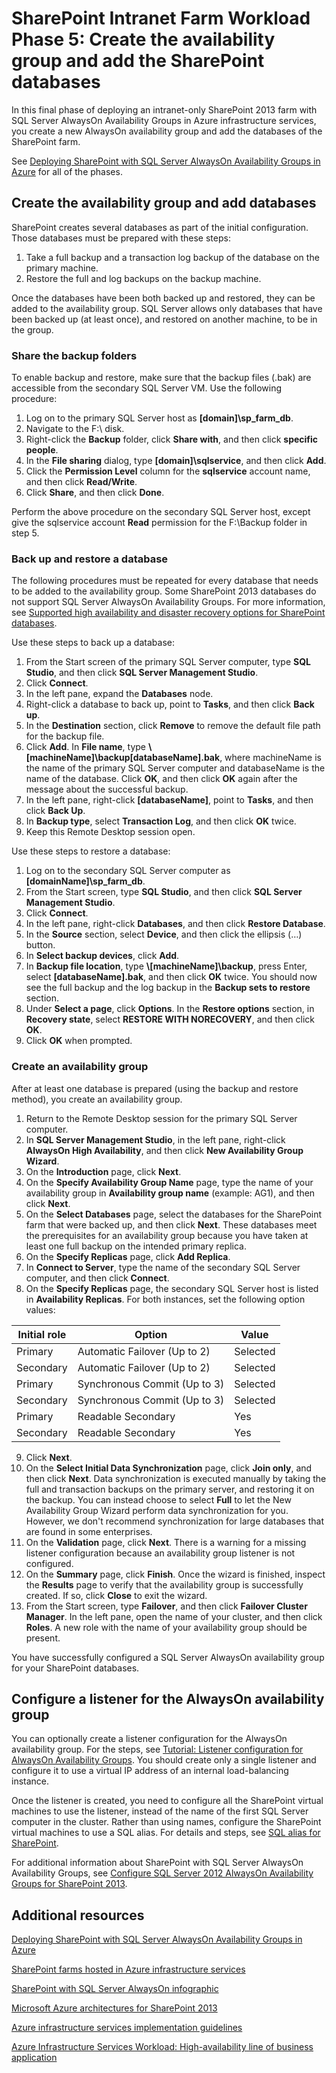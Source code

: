 <properties
	pageTitle="SharePoint Intranet Farm Workload Phase 5: Create the Availability Group and add the SharePoint databases"
	description="In this final phase of deploying an intranet-only SharePoint 2013 farm, you create an availability group and add your SharePoint databases to it."
	documentationCenter=""
	services="virtual-machines"
	authors="JoeDavies-MSFT"
	manager="timlt"
	editor=""
	tags="azure-service-management"/>

<tags
	ms.service="virtual-machines"
	ms.date="07/21/2015"
	wacn.date=""/>

# SharePoint Intranet Farm Workload Phase 5: Create the availability group and add the SharePoint databases

In this final phase of deploying an intranet-only SharePoint 2013 farm with SQL Server AlwaysOn Availability Groups in Azure infrastructure services, you create a new AlwaysOn availability group and add the databases of the SharePoint farm.

See [Deploying SharePoint with SQL Server AlwaysOn Availability Groups in Azure](/documentation/articles/virtual-machines-workload-intranet-sharepoint-overview) for all of the phases.

## Create the availability group and add databases

SharePoint creates several databases as part of the initial configuration. Those databases must be prepared with these steps:

1.	Take a full backup and a transaction log backup of the database on the primary machine.
2.	Restore the full and log backups on the backup machine.

Once the databases have been both backed up and restored, they can be added to the availability group. SQL Server allows only databases that have been backed up (at least once), and restored on another machine, to be in the group.

### Share the backup folders

To enable backup and restore, make sure that the backup files (.bak) are accessible from the secondary SQL Server VM. Use the following procedure:

1.	Log on to the primary SQL Server host as **[domain]\sp_farm_db**.
2.	Navigate to the F:\ disk.
3.	Right-click the **Backup** folder, click **Share with**, and then click **specific people**.
4.	In the **File sharing** dialog, type **[domain]\sqlservice**, and then click **Add**.
5.	Click the **Permission Level** column for the **sqlservice** account name, and then click **Read/Write**.
6.	Click **Share**, and then click **Done**.

Perform the above procedure on the secondary SQL Server host, except give the sqlservice account **Read** permission for the F:\Backup folder in step 5.

### Back up and restore a database

The following procedures must be repeated for every database that needs to be added to the availability group. Some SharePoint 2013 databases do not support SQL Server AlwaysOn Availability Groups. For more information, see [Supported high availability and disaster recovery options for SharePoint databases](http://technet.microsoft.com/zh-cn/library/jj841106.aspx).

Use these steps to back up a database:

1.	From the Start screen of the primary SQL Server computer, type **SQL Studio**, and then click **SQL Server Management Studio**.
2.	Click **Connect**.
3.	In the left pane, expand the **Databases** node.
4.	Right-click a database to back up, point to **Tasks**, and then click **Back up**.
5.	In the **Destination** section, click **Remove** to remove the default file path for the backup file.
6.	Click **Add**. In **File name**, type **\\[machineName]\backup\[databaseName].bak**, where machineName is the name of the primary SQL Server computer and databaseName is the name of the database. Click **OK**, and then click **OK** again after the message about the successful backup.
7.	In the left pane, right-click **[databaseName]**, point to **Tasks**, and then click **Back Up**.
8.	In **Backup type**, select **Transaction Log**, and then click **OK** twice.
9.	Keep this Remote Desktop session open.

Use these steps to restore a database:

1.	Log on to the secondary SQL Server computer as **[domainName]\sp_farm_db**.
2.	From the Start screen, type **SQL Studio**, and then click **SQL Server Management Studio**.
3.	Click **Connect**.
4.	In the left pane, right-click **Databases**, and then click **Restore Database**.
5.	In the **Source** section, select **Device**, and then click the ellipsis (…) button.
6.	In **Select backup devices**, click **Add**.
7.	In **Backup file location**, type **\\[machineName]\backup**, press Enter, select **[databaseName].bak**, and then click **OK** twice. You should now see the full backup and the log backup in the **Backup sets to restore** section.
8.	Under **Select a page**, click **Options**. In the **Restore options** section, in **Recovery state**, select **RESTORE WITH NORECOVERY**, and then click **OK**.
9.	Click **OK** when prompted.

### Create an availability group

After at least one database is prepared (using the backup and restore method), you create an availability group.

1.	Return to the Remote Desktop session for the primary SQL Server computer.
2.	In **SQL Server Management Studio**, in the left pane, right-click **AlwaysOn High Availability**, and then click **New Availability Group Wizard**.
3.	On the **Introduction** page, click **Next**.
4.	On the **Specify Availability Group Name** page, type the name of your availability group in **Availability group name** (example: AG1), and then click **Next**.
5.	On the **Select Databases** page, select the databases for the SharePoint farm that were backed up, and then click **Next**. These databases meet the prerequisites for an availability group because you have taken at least one full backup on the intended primary replica.
6.	On the **Specify Replicas** page, click **Add Replica**.
7.	In **Connect to Server**, type the name of the secondary SQL Server computer, and then click **Connect**.
8.	On the **Specify Replicas** page, the secondary SQL Server host is listed in **Availability Replicas**. For both instances, set the following option values:

Initial role | Option | Value
--- | --- | ---
Primary | Automatic Failover (Up to 2) | Selected
Secondary | Automatic Failover (Up to 2) | Selected
Primary | Synchronous Commit (Up to 3) | Selected
Secondary | Synchronous Commit (Up to 3) | Selected
Primary | Readable Secondary | Yes
Secondary | Readable Secondary | Yes

9.	Click **Next**.  
10.	On the **Select Initial Data Synchronization** page, click **Join only**, and then click **Next**. Data synchronization is executed manually by taking the full and transaction backups on the primary server, and restoring it on the backup. You can instead choose to select **Full** to let the New Availability Group Wizard perform data synchronization for you. However, we don't recommend synchronization for large databases that are found in some enterprises.  
11.	On the **Validation** page, click **Next**. There is a warning for a missing listener configuration because an availability group listener is not configured.
12.	On the **Summary** page, click **Finish**. Once the wizard is finished, inspect the **Results** page to verify that the availability group is successfully created. If so, click **Close** to exit the wizard.
13.	From the Start screen, type **Failover**, and then click **Failover Cluster Manager**. In the left pane, open the name of your cluster, and then click **Roles**. A new role with the name of your availability group should be present.  

You have successfully configured a SQL Server AlwaysOn availability group for your SharePoint databases.

## Configure a listener for the AlwaysOn availability group

You can optionally create a listener configuration for the AlwaysOn availability group. For the steps, see [Tutorial: Listener configuration for AlwaysOn Availability Groups](https://msdn.microsoft.com/zh-cn/library/dn425027.aspx). You should create only a single listener and configure it to use a virtual IP address of an internal load-balancing instance.

Once the listener is created, you need to configure all the SharePoint virtual machines to use the listener, instead of the name of the first SQL Server computer in the cluster. Rather than using names, configure the SharePoint virtual machines to use a SQL alias. For details and steps, see [SQL alias for SharePoint](http://blogs.msdn.com/b/priyo/archive/2013/09/13/sql-alias-for-sharepoint.aspx).

For additional information about SharePoint with SQL Server AlwaysOn Availability Groups, see [Configure SQL Server 2012 AlwaysOn Availability Groups for SharePoint 2013](https://technet.microsoft.com/zh-cn/library/jj715261.aspx).


## Additional resources

[Deploying SharePoint with SQL Server AlwaysOn Availability Groups in Azure](/documentation/articles/virtual-machines-workload-intranet-sharepoint-overview)

[SharePoint farms hosted in Azure infrastructure services](/documentation/articles/virtual-machines-sharepoint-infrastructure-services)

[SharePoint with SQL Server AlwaysOn infographic](http://go.microsoft.com/fwlink/?LinkId=394788)

[Microsoft Azure architectures for SharePoint 2013](https://technet.microsoft.com/zh-cn/library/dn635309.aspx)

[Azure infrastructure services implementation guidelines](/documentation/articles/virtual-machines-infrastructure-services-implementation-guidelines)

[Azure Infrastructure Services Workload: High-availability line of business application](/documentation/articles/virtual-machines-workload-high-availability-lob-application)
